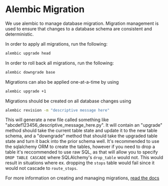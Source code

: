 # Alembic Migration

We use alembic to manage database migration.
Migration management is used to ensure that changes to a database schema are
consistent and deterministic.

In order to apply all migrations, run the following:

```bash
alembic upgrade head
```

In order to roll back all migrations, run the following:

```bash
alembic downgrade base
```

Migrations can also be applied one-at-a-time by using

```bash
alembic upgrade +1
```

Migrations should be created on all database changes using

```bash
alembic revision -m "descriptive message here"
```

This will generate a new file called something like "abcdef123456_descriptive_message_here.py". It will contain an "upgrade" method should take the current table state and update it to the new table schema, and a "downgrade" method that should take the upgraded table state and turn it back into the prior schema well. It's recommended to use the sqlalchemy ORM to create the tables, however if you need to drop a table it's reccommended to use raw SQL, as that will allow you to specify `DROP TABLE CASCADE` where SQLAlchemy's `drop_table` would not. This would result in situations where ex. dropping the `stops` table would fail since it would not cascade to `route_stops`.

For more information on creating and managing migrations, [read the docs](https://alembic.sqlalchemy.org/en/latest/tutorial.html#create-a-migration-script)